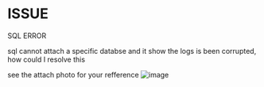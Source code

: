 # ISSUE
SQL ERROR

sql cannot attach a specific databse and it show the logs is been corrupted, how could I resolve this


 see the attach photo for your refference
 ![image](https://github.com/user-attachments/assets/401c2bce-7583-42e3-a129-f43d17686a4f)
